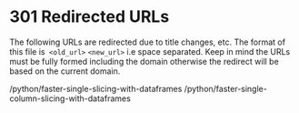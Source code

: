 # 301 Redirected URLs

The following URLs are redirected due to title changes, etc.  The format of this file is` <old_url>` `<new_url>` i.e space separated.  Keep in mind the URLs must be fully formed including the domain otherwise the redirect will be based on the current domain.

/python/faster-single-slicing-with-dataframes /python/faster-single-column-slicing-with-dataframes

